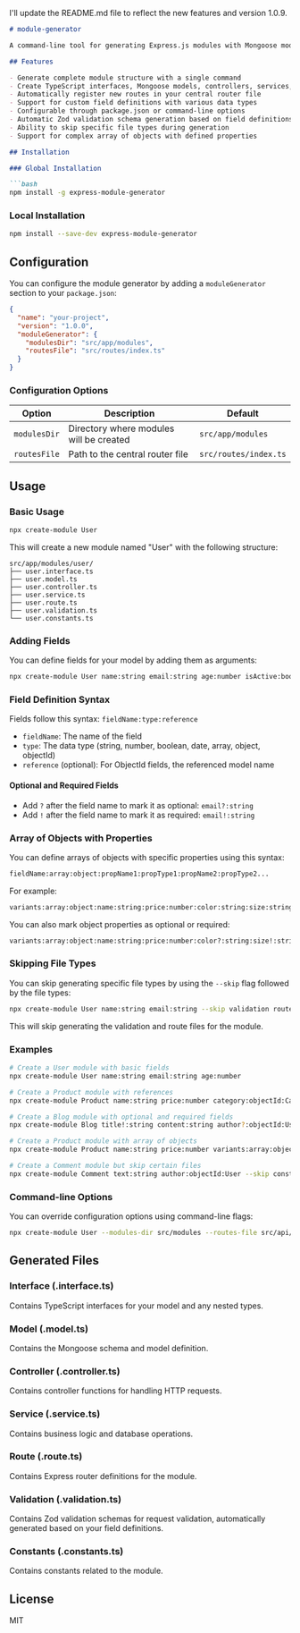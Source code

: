 I'll update the README.md file to reflect the new features and version 1.0.9.

````markdown:d:\module-generator\README.md
# module-generator

A command-line tool for generating Express.js modules with Mongoose models, controllers, services, and routes. Version: 1.0.7

## Features

- Generate complete module structure with a single command
- Create TypeScript interfaces, Mongoose models, controllers, services, and routes
- Automatically register new routes in your central router file
- Support for custom field definitions with various data types
- Configurable through package.json or command-line options
- Automatic Zod validation schema generation based on field definitions
- Ability to skip specific file types during generation
- Support for complex array of objects with defined properties

## Installation

### Global Installation

```bash
npm install -g express-module-generator
````

### Local Installation

```bash
npm install --save-dev express-module-generator
```

## Configuration

You can configure the module generator by adding a `moduleGenerator` section to your `package.json`:

```json
{
  "name": "your-project",
  "version": "1.0.0",
  "moduleGenerator": {
    "modulesDir": "src/app/modules",
    "routesFile": "src/routes/index.ts"
  }
}
```

### Configuration Options

| Option       | Description                             | Default               |
| ------------ | --------------------------------------- | --------------------- |
| `modulesDir` | Directory where modules will be created | `src/app/modules`     |
| `routesFile` | Path to the central router file         | `src/routes/index.ts` |

## Usage

### Basic Usage

```bash
npx create-module User
```

This will create a new module named "User" with the following structure:

```
src/app/modules/user/
├── user.interface.ts
├── user.model.ts
├── user.controller.ts
├── user.service.ts
├── user.route.ts
├── user.validation.ts
└── user.constants.ts
```

### Adding Fields

You can define fields for your model by adding them as arguments:

```bash
npx create-module User name:string email:string age:number isActive:boolean
```

### Field Definition Syntax

Fields follow this syntax: `fieldName:type:reference`

- `fieldName`: The name of the field
- `type`: The data type (string, number, boolean, date, array, object, objectId)
- `reference` (optional): For ObjectId fields, the referenced model name

#### Optional and Required Fields

- Add `?` after the field name to mark it as optional: `email?:string`
- Add `!` after the field name to mark it as required: `email!:string`

### Array of Objects with Properties

You can define arrays of objects with specific properties using this syntax:

```bash
fieldName:array:object:propName1:propType1:propName2:propType2...
```

For example:

```bash
variants:array:object:name:string:price:number:color:string:size:string
```

You can also mark object properties as optional or required:

```bash
variants:array:object:name:string:price:number:color?:string:size!:string
```

### Skipping File Types

You can skip generating specific file types by using the `--skip` flag followed by the file types:

```bash
npx create-module User name:string email:string --skip validation route
```

This will skip generating the validation and route files for the module.

### Examples

```bash
# Create a User module with basic fields
npx create-module User name:string email:string age:number

# Create a Product module with references
npx create-module Product name:string price:number category:objectId:Category

# Create a Blog module with optional and required fields
npx create-module Blog title!:string content:string author?:objectId:User tags:array

# Create a Product module with array of objects
npx create-module Product name:string price:number variants:array:object:name:string:price:number:color:string:size:string

# Create a Comment module but skip certain files
npx create-module Comment text:string author:objectId:User --skip constants validation
```

### Command-line Options

You can override configuration options using command-line flags:

```bash
npx create-module User --modules-dir src/modules --routes-file src/api/routes.ts
```

## Generated Files

### Interface (.interface.ts)

Contains TypeScript interfaces for your model and any nested types.

### Model (.model.ts)

Contains the Mongoose schema and model definition.

### Controller (.controller.ts)

Contains controller functions for handling HTTP requests.

### Service (.service.ts)

Contains business logic and database operations.

### Route (.route.ts)

Contains Express router definitions for the module.

### Validation (.validation.ts)

Contains Zod validation schemas for request validation, automatically generated based on your field definitions.

### Constants (.constants.ts)

Contains constants related to the module.

## License

MIT

```

```
